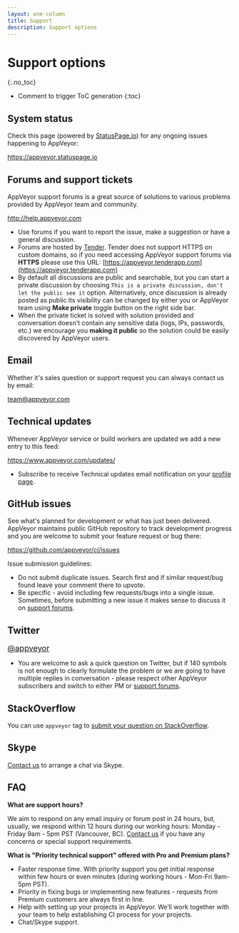 ```yaml
---
layout: one-column
title: Support
description: Support options
---
```


# Support options
{:.no_toc}

* Comment to trigger ToC generation
{:toc}

## System status

Check this page (powered by [StatusPage.io](https://www.statuspage.io/)) for any ongoing issues happening to AppVeyor:

<a href="https://appveyor.statuspage.io" style="font-size:1.1rem;" target="_blank">https://appveyor.statuspage.io</a>

## Forums and support tickets

AppVeyor support forums is a great source of solutions to various problems provided by AppVeyor team and community.

<a href="http://help.appveyor.com" style="font-size:1.1rem;" target="_blank">http://help.appveyor.com</a>


* Use forums if you want to report the issue, make a suggestion or have a general discussion.
* Forums are hosted by [Tender](https://tenderapp.com/). Tender does not support HTTPS on custom domains, so if you need accessing AppVeyor support forums via **HTTPS** please use this URL: [https://appveyor.tenderapp.com](https://appveyor.tenderapp.com)
* By default all discussions are public and searchable, but you can start a private discussion by choosing `This is a private discussion, don't let the public see it` option. Alternatively, once discussion is already posted as public its visibility can be changed by either you or AppVeyor team using **Make private** toggle button on the right side bar.
* When the private ticket is solved with solution provided and conversation doesn't contain any sensitive data (logs, IPs, passwords, etc.) we encourage you **making it public** so the solution could be easily discovered by AppVeyor users.

## Email

Whether it's sales question or support request you can always contact us by email:

<a href="mailto:team@appveyor.com" style="font-size:1.1rem;">team@appveyor.com</a>


## Technical updates

Whenever AppVeyor service or build workers are updated we add a new entry to this feed:

<a href="/updates" style="font-size:1.1rem;">https://www.appveyor.com/updates/</a>

* Subscribe to receive Technical updates email notification on your [profile page](https://ci.appveyor.com/profile).


## GitHub issues

See what's planned for development or what has just been delivered. AppVeyor maintains public GitHub repository to track development progress and you are welcome to submit your feature request or bug there:

<a href="https://github.com/appveyor/ci/issues" style="font-size:1.1rem;" target="_blank">https://github.com/appveyor/ci/issues</a>

Issue submission guidelines:

* Do not submit duplicate issues. Search first and if similar request/bug found leave your comment there to upvote.
* Be specific - avoid including few requests/bugs into a single issue. Sometimes, before submitting a new issue it makes sense to discuss it on [support forums](http://help.appveyor.com).


## Twitter

<a href="https://twitter.com/appveyor" style="font-size:1.1rem;" target="_blank">@appveyor</a>

* You are welcome to ask a quick question on Twitter, but if 140 symbols is not enough to clearly formulate the problem or we are going to have multiple replies in conversation - please respect other AppVeyor subscribers and switch to either PM or [support forums](http://help.appveyor.com).

## StackOverflow

You can use `appveyor` tag to [submit your question on StackOverflow](https://stackoverflow.com/tags/appveyor/info).

## Skype

[Contact us](mailto:team@appveyor.com) to arrange a chat via Skype.

## FAQ

**What are support hours?**

We aim to respond on any email inquiry or forum post in 24 hours, but, usually, we respond within 12 hours during our working hours: Monday - Friday 9am - 5pm PST (Vancouver, BC).
[Contact us](mailto:team@appveyor.com) if you have any concerns or special support requirements.

**What is "Priority technical support" offered with Pro and Premium plans?**

* Faster response time. With priority support you get initial response within few hours or even minutes (during working hours - Mon-Fri 9am-5pm PST).
* Priority in fixing bugs or implementing new features - requests from Premium customers are always first in line.
* Help with setting up your projects in AppVeyor. We’ll work together with your team to help establishing CI process for your projects.
* Chat/Skype support.
